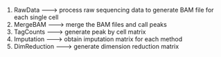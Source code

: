 1. RawData ---> process raw sequencing data to generate BAM file for each single cell
2. MergeBAM ---> merge the BAM files and call peaks
3. TagCounts ---> generate peak by cell matrix
4. Imputation ---> obtain imputation matrix for each method
5. DimReduction ---> generate dimension reduction matrix